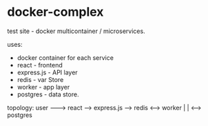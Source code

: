 # docker-complex
test site - docker multicontainer / microservices.

uses: 
- docker container for each service
- react - frontend
- express.js - API layer
- redis - var Store
- worker - app layer
- postgres - data store.

topology:
user ---> react --> express.js --> redis <--> worker
                        |
                        | <--> postgres


